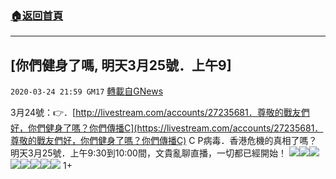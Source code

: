 ###  [:house:返回首頁](https://github.com/ourhimalayas/txt)
---

## [你們健身了嗎, 明天3月25號．上午9]
`2020-03-24 21:59 GM17` [轉載自GNews](https://gnews.org/zh-hant/152109/)

3月24號：👉．[http://livestream.com/accounts/27235681．尊敬的戰友們好，你們健身了嗎？你們傳播C](https://livestream.com/accounts/27235681．尊敬的戰友們好，你們健身了嗎？你們傳播C) C P病毒．香港危機的真相了嗎？明天3月25號．上午9:30到10:00間，文貴亂聊直播，一切都已經開始！
![](https://d57iplyuvntm7.cloudfront.net/uploads/https://d57iplyuvntm7.cloudfront.net/uploads/photos/2020/03/img_1585101320_66901.(null))![](https://d57iplyuvntm7.cloudfront.net/uploads/https://d57iplyuvntm7.cloudfront.net/uploads/photos/2020/03/img_1585101320_90954.(null))![](https://d57iplyuvntm7.cloudfront.net/uploads/https://d57iplyuvntm7.cloudfront.net/uploads/photos/2020/03/img_1585101320_23399.(null))![](https://d57iplyuvntm7.cloudfront.net/uploads/https://d57iplyuvntm7.cloudfront.net/uploads/photos/2020/03/img_1585101320_73763.(null))![](https://d57iplyuvntm7.cloudfront.net/uploads/https://d57iplyuvntm7.cloudfront.net/uploads/photos/2020/03/img_1585101320_10505.(null))![](https://d57iplyuvntm7.cloudfront.net/uploads/https://d57iplyuvntm7.cloudfront.net/uploads/photos/2020/03/img_1585101320_6578.(null))![](https://d57iplyuvntm7.cloudfront.net/uploads/https://d57iplyuvntm7.cloudfront.net/uploads/photos/2020/03/img_1585101320_76220.(null))![](https://d57iplyuvntm7.cloudfront.net/uploads/https://d57iplyuvntm7.cloudfront.net/uploads/photos/2020/03/img_1585101493_10218.(null))
1+
